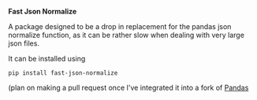 **Fast Json Normalize**

A package designed to be a drop in replacement for the pandas json normalize function, as it can be rather slow when dealing with very large json files.

It can be installed using

```
pip install fast-json-normalize
```

(plan on making a pull request once I've integrated it into a fork of [Pandas](https://github.com/pandas-dev/pandas)